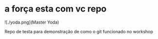 # a força esta com vc repo

![./yoda.png](Master Yoda)

Repo de testa para demonstração de como o git funcionado no workshop